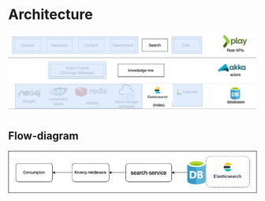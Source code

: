 # Architecture

![asset-search-architecture](../../../.gitbook/assets/architecture-sunbird-knowlg-search.png)

## Flow-diagram

![asset-search-flow-diagram](../../../.gitbook/assets/flow-diagram-sunbird-knowlg-search.png)
